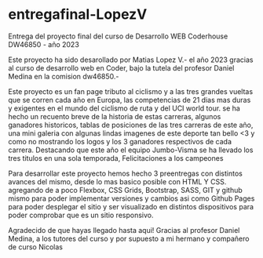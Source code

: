 # entregafinal-LopezV
Entrega del proyecto final del curso de Desarrollo WEB Coderhouse DW46850 - año 2023

Este proyecto ha sido desarollado por Matias Lopez V.-
el año 2023 gracias al curso de desarrollo web en Coder, bajo la tutela del profesor Daniel Medina en la comision dw46850.-

Este proyecto es un fan page tributo al ciclismo y a las tres grandes vueltas que se corren cada año en Europa, las competencias de 21 dias mas duras y exigentes en el mundo del ciclismo de ruta y del UCI world tour.
se ha hecho un recuento breve de la historia de estas carreras, algunos ganadores historicos, tablas de posiciones de las tres carreras de este año, una mini galeria con algunas lindas imagenes de este deporte tan bello <3 
y como no mostrando los logos y los 3 ganadores respectivos de cada carrera.
Destacando que este año el equipo Jumbo-Visma se ha llevado los tres titulos en una sola temporada, Felicitaciones a los campeones

Para desarrollar este proyecto hemos hecho 3 preentregas con distintos avances del mismo, desde lo mas basico posible con HTML Y CSS. 
agregando de a poco Flexbox, CSS Grids, Bootstrap, SASS, GIT y github mismo para poder implementar versiones y cambios asi como Github Pages para poder desplegar el sitio y ser visualizado en distintos dispositivos para poder comprobar que es 
un sitio responsivo.

Agradecido de que hayas llegado hasta aqui!
Gracias al profesor Daniel Medina, a los tutores del curso y por supuesto a mi hermano y compañero de curso Nicolas
